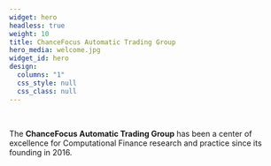 ```yaml
---
widget: hero
headless: true
weight: 10
title: ChanceFocus Automatic Trading Group
hero_media: welcome.jpg
widget_id: hero
design:
  columns: "1"
  css_style: null
  css_class: null
---
```

<br>

The **ChanceFocus Automatic Trading Group** has been a center of excellence for Computational Finance research and practice since its founding in 2016.